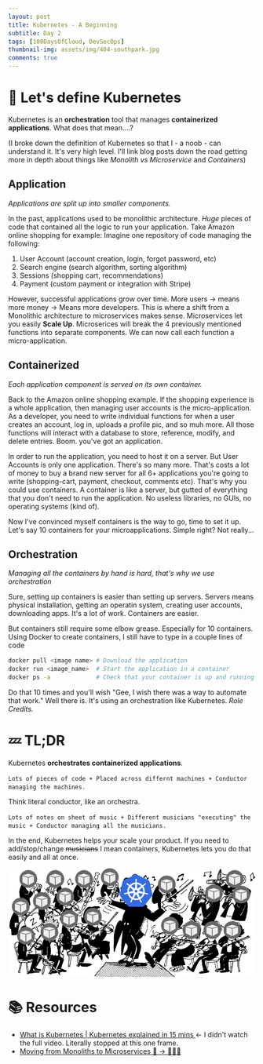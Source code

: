 ```yaml
---
layout: post
title: Kubernetes - A Beginning
subtitle: Day 2
tags: [100DaysOfCloud, DevSecOps]
thumbnail-img: assets/img/404-southpark.jpg
comments: true
---
```


# 🤨 Let's define Kubernetes

Kubernetes is an **orchestration** tool that manages **containerized applications**. What does that mean....?

(I broke down the definition of Kubernetes so that I - a noob - can understand it. It's very high level. I'll link blog posts down the road getting more in depth about things like *Monolith vs Microservice* and *Containers*)

## Application
*Applications are split up into smaller components.*

In the past, applications used to be monolithic architecture. *Huge* pieces of code that contained all the logic to run your application. Take Amazon online shopping for example: Imagine one repository of code managing the following:

1. User Account (account creation, login, forgot password, etc)
2. Search engine (search algorithm, sorting algorithm)
3. Sessions (shopping cart, recommendations)
4. Payment (custom payment or integration with Stripe)

However, successful applications grow over time. More users -> means more money -> Means more developers. This is where a shift from a Monolithic architecture to microservices makes sense. Microservices let you easily **Scale Up**. Microserices will break the 4 previously mentioned functions into separate components. We can now call each function a micro-application. 

## Containerized
*Each application component is served on its own container.*

Back to the Amazon online shopping example. If the shopping experience is a whole application, then managing user accounts is the micro-application. As a developer, you need to write individual functions for when a user creates an account, log in, uploads a profile pic, and so muh more. All those functions will interact with a database to store, reference, modify, and delete entries. Boom. you've got an application.

In order to run the application, you need to host it on a server. But User Accounts is only one application. There's so many more. That's costs a lot of money to buy a brand new server for all 6+ applications you're going to write (shopping-cart, payment, checkout, comments etc). That's why you could use containers. A container is like a server, but gutted of everything that you don't need to run the application. No useless libraries, no GUIs, no operating systems (kind of).

Now I've convinced myself containers is the way to go, time to set it up. Let's say 10 containers for your microapplications. Simple right? Not really...

## Orchestration
*Managing all the containers by hand is hard, that's why we use orchestration*

Sure, setting up containers is easier than setting up servers. Servers means physical installation, getting an operatin system, creating user accounts, downloading apps. It's a lot of work. Containers are easier.

But containers still require some elbow grease. Especially for 10 containers. Using Docker to create containers, I still have to type in a couple lines of code

```bash
docker pull <image name> # Download the application
docker run <image_name>  # Start the application in a container
docker ps -a             # Check that your container is up and running
```

Do that 10 times and you'll wish "Gee, I wish there was a way to automate that work." Well there is. It's using an orchestration like Kubernetes. *Role Credits.*

# 💤 TL;DR
Kubernetes **orchestrates containerized applications**.

`Lots of pieces of code + Placed across differnt machines + Conductor managing the machines.`

Think literal conductor, like an orchestra.

`Lots of notes on sheet of music + Different musicians "executing" the music + Conductor managing all the musicians.`

In the end, Kubernetes helps your scale your product. If you need to add/stop/change ~~musicians~~ I mean containers, Kubernetes lets you do that easily and all at once.

![](../assets/img/conductor.png)

# 📚 Resources
- [What is Kubernetes | Kubernetes explained in 15 mins ](https://youtu.be/VnvRFRk_51k?t=87) <- I didn't watch the full video. Literally stopped at this one frame.
- [Moving from Monoliths to Microservices 🎂 → 🍰🍰🍰 ](https://www.youtube.com/watch?v=rckfN7xFig0)
